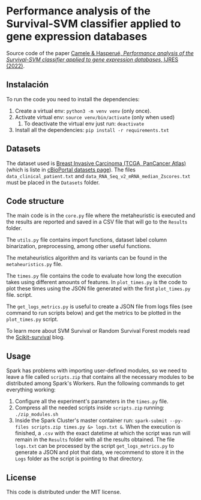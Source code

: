 # Performance analysis of the Survival-SVM classifier applied to gene expression databases

Source code of the paper [Camele & Hasperué, _Performance analysis of the Survival-SVM classifier applied to gene expression databases_, IJRES (2022)][paper-link].


## Instalación 

To run the code you need to install the dependencies:

1. Create a virtual env: `python3 -m venv venv` (only once).
2. Activate virtual env: `source venv/bin/activate` (only when used)
    1. To deactivate the virtual env just run: `deactivate`
3. Install all the dependencies: `pip install -r requirements.txt`


## Datasets

The dataset used is [Breast Invasive Carcinoma (TCGA, PanCancer Atlas)][survival-dataset] (which is liste in [cBioPortal datasets page][cbioportal-datasets]). The files `data_clinical_patient.txt` and `data_RNA_Seq_v2_mRNA_median_Zscores.txt` must be placed in the `Datasets` folder.


## Code structure

The main code is in the `core.py` file where the metaheuristic is executed and the results are reported and saved in a CSV file that will go to the `Results` folder.

The `utils.py` file contains import functions, dataset label column binarization, preprocessing, among other useful functions.

The metaheuristics algorithm and its variants can be found in the `metaheuristics.py` file.

The `times.py` file contains the code to evaluate how long the execution takes using different amounts of features. In `plot_times.py` is the code to plot these times using the JSON file generated with the first `plot_times.py` file. script.

The `get_logs_metrics.py` is useful to create a JSON file from logs files (see command to run scripts below) and get the metrics to be plotted in the `plot_times.py` script.

To learn more about SVM Survival or Random Survival Forest models read the [Scikit-survival][scikit-survival-blog] blog.


## Usage

Spark has problems with importing user-defined modules, so we need to leave a file called `scripts.zip` that contains all the necessary modules to be distributed among Spark's Workers. Run the following commands to get everything working:

1. Configure all the experiment's parameters in the `times.py` file.
2. Compress all the needed scripts inside `scripts.zip` running: `./zip_modules.sh`
3. Inside the Spark Cluster's master container run: `spark-submit --py-files scripts.zip times.py &> logs.txt &`. When the execution is finished, a `.csv` with the exact datetime at which the script was run will remain in the `Results` folder with all the results obtained. The file `logs.txt` can be processed by the script `get_logs_metrics.py` to generate a JSON and plot that data, we recommend to store it in the `Logs` folder as the script is pointing to that directory.


<!-- ## Considerations

If you use any part of our code is useful for your research, please consider citing:

```

```
-->


## License

This code is distributed under the MIT license.


[scikit-survival-blog]: https://scikit-survival.readthedocs.io/en/stable/user_guide/understanding_predictions.html
[survival-dataset]: https://cbioportal-datahub.s3.amazonaws.com/brca_tcga_pan_can_atlas_2018.tar.gz
[cbioportal-datasets]: https://www.cbioportal.org/datasets
[so-memory-leak]: https://stackoverflow.com/questions/53105508/pyspark-numpy-memory-not-being-released-in-executor-map-partition-function-mem/71700592#71700592
[paper-link]: #